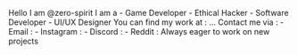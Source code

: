 Hello I am @zero-spirit
I am a - Game Developer
       - Ethical Hacker
       - Software Developer
       - UI/UX Designer
You can find my work at : ...
Contact me via : - Email : 
                 - Instagram :
                 - Discord : 
                 - Reddit : 
Always eager to work on new projects

<!--
**zero-spirit/zero-spirit** is a ✨ _special_ ✨ repository because its `README.md` (this file) appears on your GitHub profile.

Here are some ideas to get you started:

- 🔭 I’m currently working on ...
- 🌱 I’m currently learning ...
- 👯 I’m looking to collaborate on ...
- 🤔 I’m looking for help with ...
- 💬 Ask me about ...
- 📫 How to reach me: ...
- 😄 Pronouns: ...
- ⚡ Fun fact: ...
-->
